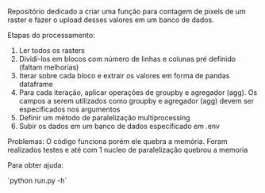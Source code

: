 Repositório dedicado a criar uma função para contagem de pixels de um raster e fazer o upload desses valores em um banco de dados.

Etapas do processamento:

1. Ler todos os rasters
2. Dividi-los em blocos com número de linhas e colunas pré definido (faltam melhorias)
3. Iterar sobre cada bloco e extrair os valores em forma de pandas dataframe
4. Para cada iteração, aplicar operações de groupby e agregador (agg). Os campos a serem utilizados como groupby e agregador (agg) devem ser especificados nos argumentos
5. Definir um método de paralelização multiprocessing 
6. Subir os dados em um banco de dados especificado em .env




Problemas: O código funciona porém ele quebra a memória. Foram realizados testes e até com 1 nucleo de paralelização quebrou a memoria



Para obter ajuda:

´python run.py -h´

